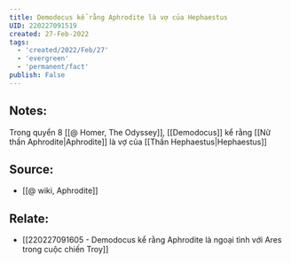 ```yaml
---
title: Demodocus kể rằng Aphrodite là vợ của Hephaestus
UID: 220227091519
created: 27-Feb-2022
tags:
  - 'created/2022/Feb/27'
  - 'evergreen'
  - 'permanent/fact'
publish: False
---
```

## Notes:
Trong quyển 8 [[@ Homer, The Odyssey]], [[Demodocus]] kể rằng [[Nữ thần Aphrodite|Aphrodite]] là vợ của [[Thần Hephaestus|Hephaestus]]

## Source:
- [[@ wiki, Aphrodite]]

## Relate:
- [[220227091605 - Demodocus kể rằng Aphrodite là ngoại tình với Ares trong cuộc chiến Troy]]
